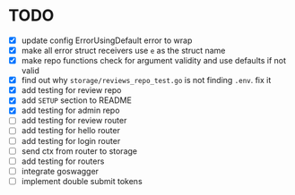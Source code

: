 # TODO
- [x] update config ErrorUsingDefault error to wrap
- [x] make all error struct receivers use `e` as the struct name
- [x] make repo functions check for argument validity and use defaults if not valid
- [x] find out why `storage/reviews_repo_test.go` is not finding `.env`. fix it
- [x] add testing for review repo
- [x] add `SETUP` section to README
- [x] add testing for admin repo
- [ ] add testing for review router
- [ ] add testing for hello router
- [ ] add testing for login router
- [ ] send ctx from router to storage
- [ ] add testing for routers
- [ ] integrate goswagger
- [ ] implement double submit tokens
